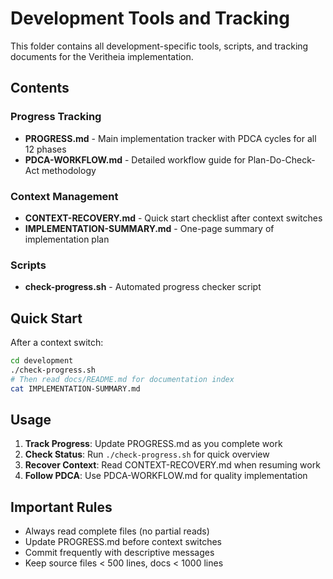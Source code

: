 # Development Tools and Tracking

This folder contains all development-specific tools, scripts, and tracking documents for the Veritheia implementation.

## Contents

### Progress Tracking
- **PROGRESS.md** - Main implementation tracker with PDCA cycles for all 12 phases
- **PDCA-WORKFLOW.md** - Detailed workflow guide for Plan-Do-Check-Act methodology

### Context Management
- **CONTEXT-RECOVERY.md** - Quick start checklist after context switches
- **IMPLEMENTATION-SUMMARY.md** - One-page summary of implementation plan

### Scripts
- **check-progress.sh** - Automated progress checker script

## Quick Start

After a context switch:
```bash
cd development
./check-progress.sh
# Then read docs/README.md for documentation index
cat IMPLEMENTATION-SUMMARY.md
```

## Usage

1. **Track Progress**: Update PROGRESS.md as you complete work
2. **Check Status**: Run `./check-progress.sh` for quick overview
3. **Recover Context**: Read CONTEXT-RECOVERY.md when resuming work
4. **Follow PDCA**: Use PDCA-WORKFLOW.md for quality implementation

## Important Rules

- Always read complete files (no partial reads)
- Update PROGRESS.md before context switches
- Commit frequently with descriptive messages
- Keep source files < 500 lines, docs < 1000 lines